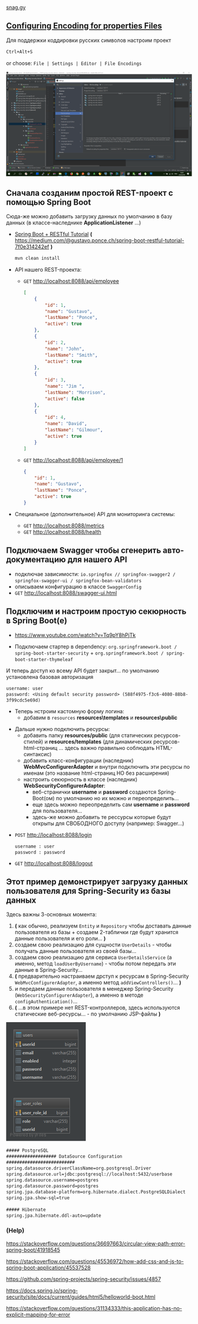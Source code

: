 
[snag.gy](https://snag.gy)



## [Configuring Encoding for properties Files](https://www.jetbrains.com/help/idea/configuring-encoding-for-properties-files.html)

Для поддержки коддировки русских символов настроим проект

```bash
Ctrl+Alt+S
```
or choose: `File | Settings | Editor | File Encodings` 

![File Encodings](SI2rKA.png)



## Сначала созданим простой REST-проект с помощью **Spring Boot**

Сюда-же можно добавить загрузку данных по умолчанию в базу данных (в классе-наследнике **ApplicationListener<ContextRefreshedEvent>** ...)

* [Spring Boot + RESTful Tutorial](https://github.com/gustavoponce7/SpringBootRESTfulTutorial)
  **(** https://medium.com/@gustavo.ponce.ch/spring-boot-restful-tutorial-7f0e314242ef **)**
    ```bash
    mvn clean install
    ```

* API нашего REST-проекта:
  * `GET` [http://localhost:8088/api/employee](http://localhost:8088/api/employee)
    ```json
    [
        {
            "id": 1,
            "name": "Gustavo",
            "lastName": "Ponce",
            "active": true
        },
        {
            "id": 2,
            "name": "John",
            "lastName": "Smith",
            "active": true
        },
        {
            "id": 3,
            "name": "Jim ",
            "lastName": "Morrison",
            "active": false
        },
        {
            "id": 4,
            "name": "David",
            "lastName": "Gilmour",
            "active": true
        }
    ]
    ```
  * `GET` [http://localhost:8088/api/employee/1](http://localhost:8088/api/employee/1)
    ```json
    {
        "id": 1,
        "name": "Gustavo",
        "lastName": "Ponce",
        "active": true
    }
    ```

* Специальное (дополнительное) API для мониторинга системы:
  * `GET` [http://localhost:8088/metrics](http://localhost:8088/metrics)
  * `GET` [http://localhost:8088/health](http://localhost:8088/health)



## Подключаем Swagger чтобы сгенерить авто-документацию для нашего API

* подключае зависимости: `io.springfox // springfox-swagger2 / springfox-swagger-ui / springfox-bean-validators`
* описываем конфигурацию в классе `SwaggerConfig`
* `GET` [http://localhost:8088/swagger-ui.html](http://localhost:8088/swagger-ui.html)



## Подключим и настроим простую секюрность в Spring Boot(е)

* https://www.youtube.com/watch?v=Tq9pY8hPjTk

- Подключаем стартер в dependency: `org.springframework.boot / spring-boot-starter-security` + `org.springframework.boot / spring-boot-starter-thymeleaf`

И теперь доступ ко всему API будет закрыт... по умолчанию установлена базовая авторизация

    username: user
    password: <Using default security password> (588f4975-f3c6-4080-88b8-3f99cdc5e69d)

* Теперь нстроим кастомную форму логина:
  * добавим в `resources` **resources\templates** и **resources\public**

- Дальше нужно подключить ресурсы:
  - добавить папку **resources/public** (для статических ресурсов-стилей) и **resources/templates** (для динамических ресурсов-html-страниц ... здесь важно правильно соблюдать HTML-синтаксис)
  - добавить класс-конфигурации (наследник) **WebMvcConfigurerAdapter** и внутри подключить эти ресурсы по именам (это название html-страниц НО без расширения)
  - настроить секюрность в классе (наследник) **WebSecurityConfigurerAdapter**:
    - веб-странички **username** и **password** создаются Spring-Boot(ом) по умолчанию но их можно и переопределить...
    - еще здесь можно переопределить сам **username** и **password** для пользователя...
    - здесь-же можно добавить те рессурсы которые будут открыты для СВОБОДНОГО доступу (например: Swagger...) 

* `POST` [http://localhost:8088/login](http://localhost:8088/login)
    ```properties
    username : user
    password : password
    ```
* `GET` [http://localhost:8088/logout](http://localhost:8088/logout)



## Этот пример демонстрирует загрузку данных пользователя для Spring-Security из базы данных

Здесь важны 3-основных момента:
1. **(** как обычно, реализуем `Entity` и `Repository` чтобы доставать данные пользователя из базы + создаем 2-таблички где будут хранится данные пользователя и его роли... **)**
2. создаем свою реализацию для сущности `UserDetails` - чтобы получать данные пользователя из своей базы...
3. создаем свою реализацию для сервиса `UserDetailsService` (а именно, метод `loadUserByUsername`) - чтобы потом передать эти данные в Spring-Security...
4. **(** предварительно настраиваем дрступ к ресурсам в Spring-Security `WebMvcConfigurerAdapter`, а именно метод `addViewControllers()`... **)**
5. и передаем данные пользователя в менеджер Spring-Security (`WebSecurityConfigurerAdapter`), а именно в методе `configAuthentication()`...
6. **(** ...в этом примере нет REST-контроллеров, здесь используются статические веб-ресурсы... - по умолчанию JSP-файлы **)**

![user_roles](user_roles.png)

```properties
##### PostgreSQL
################### DataSource Configuration ##########################
spring.datasource.driverClassName=org.postgresql.Driver
spring.datasource.url=jdbc:postgresql://localhost:5432/userbase
spring.datasource.username=postgres
spring.datasource.password=postgres
spring.jpa.database-platform=org.hibernate.dialect.PostgreSQLDialect
spring.jpa.show-sql=true

##### Hibernate
spring.jpa.hibernate.ddl-auto=update
```






### (Help)

https://stackoverflow.com/questions/36697663/circular-view-path-error-spring-boot/41918545

https://stackoverflow.com/questions/45536972/how-add-css-and-js-to-spring-boot-application/45537528

https://github.com/spring-projects/spring-security/issues/4857

https://docs.spring.io/spring-security/site/docs/current/guides/html5/helloworld-boot.html

https://stackoverflow.com/questions/31134333/this-application-has-no-explicit-mapping-for-error



